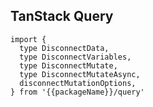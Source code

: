 <!--
<script setup>
const packageName = 'wagmi'
</script>
-->

## TanStack Query

```ts-vue
import {
  type DisconnectData,
  type DisconnectVariables,
  type DisconnectMutate,
  type DisconnectMutateAsync,
  disconnectMutationOptions,
} from '{{packageName}}/query'
```